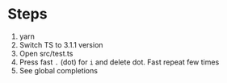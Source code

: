 # Steps

1. yarn
2. Switch TS to 3.1.1 version
3. Open src/test.ts
4. Press fast ```.``` (dot) for ```i``` and delete dot. Fast repeat few times
5. See global completions